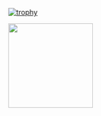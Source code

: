 
[![trophy](https://github-profile-trophy.vercel.app/?username=cabram&no-bg=true&theme=matrix)](https://github.com/ryo-ma/github-profile-trophy)

<a href="https://github.com/tocoteron">
  <img align="left" height="170px" src="https://github-readme-stats.vercel.app/api?username=cabram&count_private=true&show_icons=true&theme=chartreuse-dark" />
</a>
<!--
<a href="https://github.com/tocoteron">
  <img align="left" height="170px" src="https://github-readme-stats.vercel.app/api/top-langs/?username=cabram&layout=compact&theme=chartreuse-dark" />
</a>
-->
